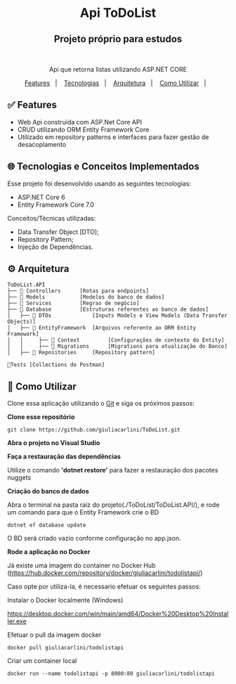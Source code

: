 <h1 align="center">
   Api ToDoList
</h1>

<h2 align="center">
Projeto próprio para estudos
</h2>

</br>
  <p align="center">Api que retorna listas utilizando ASP.NET CORE</p>
  
<p align="center">
  <a href="#white_check_mark-Features">Features</a>&nbsp;&nbsp;&nbsp;|&nbsp;&nbsp;&nbsp;
  <a href="#globe_with_meridians-Tecnologias-e-Conceitos-Implementados">Tecnologias</a>&nbsp;&nbsp;&nbsp;|&nbsp;&nbsp;&nbsp;
  <a href="#gear-Arquitetura">Arquitetura</a>&nbsp;&nbsp;&nbsp;|&nbsp;&nbsp;&nbsp;
  <a href="#wrench-Como-utilizar">Como Utilizar</a>&nbsp;&nbsp;&nbsp;|&nbsp;&nbsp;&nbsp;
</p>


## :white_check_mark: Features

* Web Api construída com ASP.Net Core API
* CRUD utilizando ORM Entity Framework Core
* Utilizado em repository patterns e interfaces para fazer gestão de desacoplamento


## :globe_with_meridians: Tecnologias e Conceitos Implementados

Esse projeto foi desenvolvido usando as seguintes tecnologias:

- ASP.NET Core 6 
- Entity Framework Core 7.0

Conceitos/Técnicas utilizadas:
- Data Transfer Object [DTO];
- Repository Pattern;
- Injeção de Dependências.

## :gear: Arquitetura

```🌐
ToDoList.API
├── 📂 Controllers      [Rotas para endpoints]
├── 📂 Models           [Modelos do banco de dados]
├── 📂 Services         [Regras de negócio]
├── 📂 Database         [Estruturas referentes ao banco de dados]
│   ├── 📂 DTOs             [Inputs Models e View Models (Data Transfer Objects)]
│   ├── 📂 EntityFramework  [Arquivos referente ao ORM Entity Framework]
│   │     ├── 📂 Context         [Configurações de contexto do Entity]
│   │     ├── 📂 Migrations      [Migrations para atualização do Banco]
│   ├── 📂 Repositories     [Repository pattern]

🧪Tests [Collections do Postman]
```

## :wrench: Como Utilizar

Clone essa aplicação utilizando o [Git](https://git-scm.com) e siga os próximos passos:

**Clone esse repositório**

```
git clone https://github.com/giuliacarlini/ToDoList.git
```

**Abra o projeto no Visual Studio**

**Faça a restauração das dependências**

Utilize o comando **'dotnet restore'** para fazer a restauração dos pacotes nuggets

**Criação do banco de dados**

Abra o terminal na pasta raiz do projeto(./ToDoList/ToDoList.API/), e rode um comando para que o Entity Framework crie o BD
```
dotnet ef database update
```
O BD será criado vazio conforme configuração no app.json.

**Rode a aplicação no Docker**

Já existe uma imagem do container no Docker Hub (https://hub.docker.com/repository/docker/giuliacarlini/todolistapi/)


Caso opte por utiliza-la, é necessario efetuar os seguintes passos:


Instalar o Docker localmente (Windows)


https://desktop.docker.com/win/main/amd64/Docker%20Desktop%20Installer.exe


Efetuar o pull da imagem docker
```
docker pull giuliacarlini/todolistapi
```

Criar um container local
```
docker run --name todolistapi -p 8000:80 giuliacarlini/todolistapi
```


